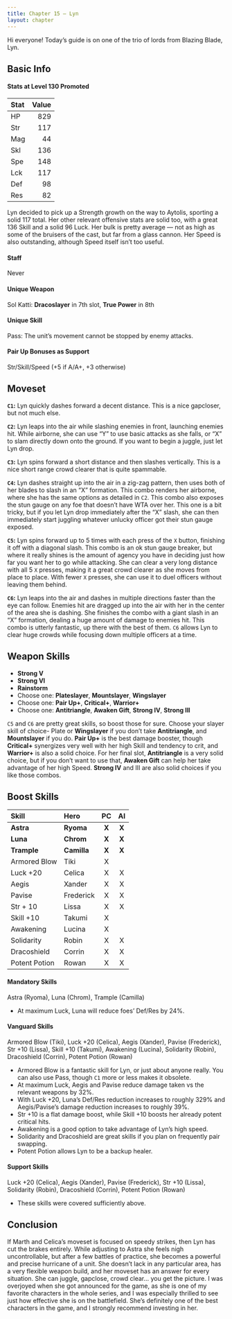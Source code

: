 ```yaml
---
title: Chapter 15 — Lyn
layout: chapter
---
```


Hi everyone! Today’s guide is on one of the trio of lords from Blazing Blade, Lyn.

## Basic Info

#### Stats at Level 130 Promoted

| Stat | Value |
| :--- | ----: |
| HP   |   829 |
| Str  |   117 |
| Mag  |    44 |
| Skl  |   136 |
| Spe  |   148 |
| Lck  |   117 |
| Def  |    98 |
| Res  |    82 |

Lyn decided to pick up a Strength growth on the way to Aytolis, sporting a solid 117 total. Her other relevant offensive stats are solid too, with a great 136 Skill and a solid 96 Luck. Her bulk is pretty average — not as high as some of the bruisers of the cast, but far from a glass cannon. Her Speed is also outstanding, although Speed itself isn’t too useful.

#### Staff

Never

#### Unique Weapon

Sol Katti: **Dracoslayer** in 7th slot, **True Power** in 8th

#### Unique Skill

Pass: The unit’s movement cannot be stopped by enemy attacks.

#### Pair Up Bonuses as Support

Str/Skill/Speed (+5 if A/A+, +3 otherwise)

## Moveset

**`C1`:** Lyn quickly dashes forward a decent distance. This is a nice gapcloser, but not much else.

**`C2`:** Lyn leaps into the air while slashing enemies in front, launching enemies hit. While airborne, she can use “Y” to use basic attacks as she falls, or “X” to slam directly down onto the ground. If you want to begin a juggle, just let Lyn drop.

**`C3`:** Lyn spins forward a short distance and then slashes vertically. This is a nice short range crowd clearer that is quite spammable.

**`C4`:** Lyn dashes straight up into the air in a zig-zag pattern, then uses both of her blades to slash in an “X” formation. This combo renders her airborne, where she has the same options as detailed in `C2`. This combo also exposes the stun gauge on any foe that doesn’t have WTA over her. This one is a bit tricky, but if you let Lyn drop immediately after the “X” slash, she can then immediately start juggling whatever unlucky officer got their stun gauge exposed.

**`C5`:** Lyn spins forward up to 5 times with each press of the `X` button, finishing it off with a diagonal slash. This combo is an ok stun gauge breaker, but where it really shines is the amount of agency you have in deciding just how far you want her to go while attacking. She can clear a very long distance with all 5 `X` presses, making it a great crowd clearer as she moves from place to place. With fewer `X` presses, she can use it to duel officers without leaving them behind.

**`C6`:** Lyn leaps into the air and dashes in multiple directions faster than the eye can follow. Enemies hit are dragged up into the air with her in the center of the area she is dashing. She finishes the combo with a giant slash in an “X” formation, dealing a huge amount of damage to enemies hit. This combo is utterly fantastic, up there with the best of them. `C6` allows Lyn to clear huge crowds while focusing down multiple officers at a time.

## Weapon Skills

- **Strong V**
- **Strong VI**
- **Rainstorm**
- Choose one: **Plateslayer**, **Mountslayer**, **Wingslayer**
- Choose one: **Pair Up+**, **Critical+**, **Warrior+**
- Choose one: **Antitriangle**, **Awaken Gift**, **Strong IV**, **Strong III**

`C5` and `C6` are pretty great skills, so boost those for sure. Choose your slayer skill of choice- Plate or **Wingslayer** if you don’t take **Antitriangle**, and **Mountslayer** if you do. **Pair Up+** is the best damage booster, though **Critical+** synergizes very well with her high Skill and tendency to crit, and **Warrior+** is also a solid choice. For her final slot, **Antitriangle** is a very solid choice, but if you don’t want to use that, **Awaken Gift** can help her take advantage of her high Speed. **Strong IV** and III are also solid choices if you like those combos.

## Boost Skills

| Skill          | Hero        |  PC   |  AI   |
| :------------- | :---------- | :---: | :---: |
| **Astra**      | **Ryoma**   | **X** | **X** |
| **Luna**       | **Chrom**   | **X** | **X** |
| **Trample**    | **Camilla** | **X** | **X** |
| Armored Blow   | Tiki        |   X   |       |
| Luck +20       | Celica      |   X   |   X   |
| Aegis          | Xander      |   X   |   X   |
| Pavise         | Frederick   |   X   |   X   |
| Str + 10       | Lissa       |   X   |   X   |
| Skill +10      | Takumi      |   X   |       |
| Awakening      | Lucina      |   X   |       |
| Solidarity     | Robin       |   X   |   X   |
| Dracoshield    | Corrin      |   X   |   X   |
| Potent Potion  | Rowan       |   X   |   X   |

#### Mandatory Skills

Astra (Ryoma), Luna (Chrom), Trample (Camilla)

- At maximum Luck, Luna will reduce foes’ Def/Res by 24%.

#### Vanguard Skills

Armored Blow (Tiki), Luck +20 (Celica), Aegis (Xander), Pavise (Frederick), Str +10 (Lissa), Skill +10 (Takumi), Awakening (Lucina), Solidarity (Robin), Dracoshield (Corrin), Potent Potion (Rowan)

- Armored Blow is a fantastic skill for Lyn, or just about anyone really. You can also use Pass, though `C1` more or less makes it obsolete.
- At maximum Luck, Aegis and Pavise reduce damage taken vs the relevant weapons by 32%.
- With Luck +20, Luna’s Def/Res reduction increases to roughly 329% and Aegis/Pavise’s damage reduction increases to roughly 39%.
- Str +10 is a flat damage boost, while Skill +10 boosts her already potent critical hits.
- Awakening is a good option to take advantage of Lyn’s high speed.
- Solidarity and Dracoshield are great skills if you plan on frequently pair swapping.
- Potent Potion allows Lyn to be a backup healer.

#### Support Skills

Luck +20 (Celica), Aegis (Xander), Pavise (Frederick), Str +10 (Lissa), Solidarity (Robin), Dracoshield (Corrin), Potent Potion (Rowan)

- These skills were covered sufficiently above.

## Conclusion

If Marth and Celica’s moveset is focused on speedy strikes, then Lyn has cut the brakes entirely. While adjusting to Astra she feels nigh uncontrollable, but after a few battles of practice, she becomes a powerful and precise hurricane of a unit. She doesn’t lack in any particular area, has a very flexible weapon build, and her moveset has an answer for every situation. She can juggle, gapclose, crowd clear… you get the picture. I was overjoyed when she got announced for the game, as she is one of my favorite characters in the whole series, and I was especially thrilled to see just how effective she is on the battlefield. She’s definitely one of the best characters in the game, and I strongly recommend investing in her.

